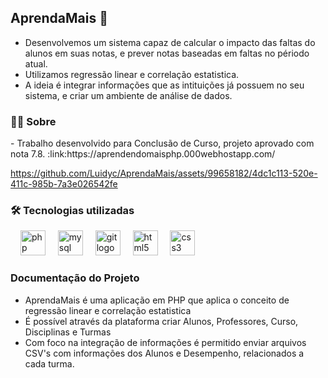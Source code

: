 ## AprendaMais :school:
- Desenvolvemos um sistema capaz de calcular o impacto das faltas do alunos em suas notas, e prever notas baseadas em faltas no périodo atual.
- Utilizamos regressão linear e correlação estatistica.
- A ideia é integrar informações que as intituições já possuem no seu sistema, e criar um ambiente de análise de dados.

###
<h3 align="left">👩‍💻  Sobre</h3>
- Trabalho desenvolvido para Conclusão de Curso, projeto aprovado com nota 7.8. :link:https://aprendendomaisphp.000webhostapp.com/



https://github.com/Luidyc/AprendaMais/assets/99658182/4dc1c113-520e-411c-985b-7a3e026542fe

###




###
<h3 align="left">🛠 Tecnologias utilizadas</h3>
<div align="left">
  <img width="12" />
  <img src="https://cdn.jsdelivr.net/gh/devicons/devicon/icons/php/php-original.svg" height="40" alt="php logo"  />
  <img width="12" />
  <img src="https://cdn.jsdelivr.net/gh/devicons/devicon/icons/mysql/mysql-original.svg" height="40" alt="mysql logo"  />
  <img width="12" />
  <img src="https://cdn.jsdelivr.net/gh/devicons/devicon/icons/git/git-original.svg" height="40" alt="git logo"  />
  <img width="12" />
  <img src="https://cdn.jsdelivr.net/gh/devicons/devicon/icons/html5/html5-original.svg" height="40" alt="html5 logo"  />
  <img width="12" />
  <img src="https://cdn.jsdelivr.net/gh/devicons/devicon/icons/css3/css3-original.svg" height="40" alt="css3 logo"  />
</div>


### Documentação do Projeto
- AprendaMais é uma aplicação em PHP que aplica o conceito de regressão linear e correlação estatistica
- É possível através da plataforma criar Alunos, Professores, Curso, Disciplinas e Turmas
- Com foco na integração de informações é permitido enviar arquivos CSV's com informações dos Alunos e Desempenho, relacionados a cada turma.




